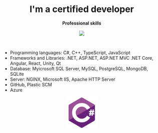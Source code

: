 <h1 align="center">I'm a certified developer
</h1>

<p align="center">
 <strong>
  Professional skills
  </strong>
</p>


<p align="center">
 
<img align="center" src="https://github-readme-stats.vercel.app/api/top-langs/?username=ilromali&show_icons=true&layout=compact&title_color=000080&border_color=FFFFFF&text_color=FFFFFF&bg_color=90deg,BF5A62,A6537A,904E95" />
 
</p>

<br />

- Programming languages: C#, C++, TypeScript, JavaScript
- Frameworks and Libraries: .NET, ASP.NET, ASP.NET MVC .NET Core, Angular, React, Unity, Qt
- Database: Myicrosoft SQL Server, MySQL, PostgreSQL, MongoDB, SQLite
- Server: NGINX, Microsoft IIS, Apache HTTP Server
- GitHub, Plastic SCM
- Azure

<p align="center">
 
<img src="https://github.com/ilromali/ilromali/blob/main/csharp.svg" alt="csharp" width="100" height="100" />

</p>


